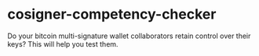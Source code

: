 # cosigner-competency-checker
Do your bitcoin multi-signature wallet collaborators retain control over their keys? This will help you test them.
